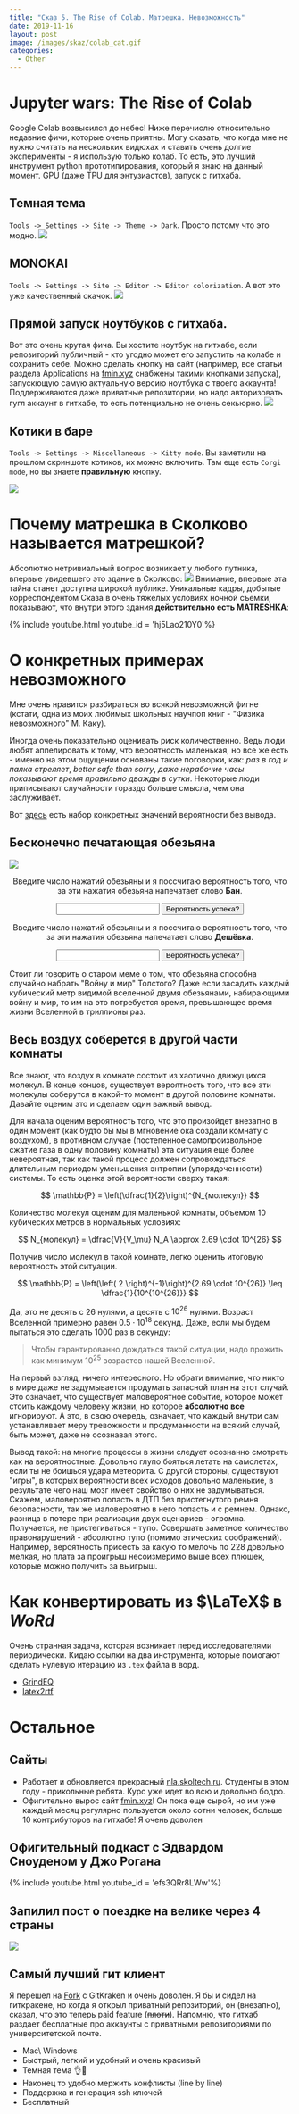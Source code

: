 ```yaml
---
title: "Сказ 5. The Rise of Colab. Матрешка. Невозможность"
date: 2019-11-16
layout: post
image: /images/skaz/colab_cat.gif
categories:
  - Other
---
```


# Jupyter wars: The Rise of Colab
Google Colab возвысился до небес! Ниже перечислю относительно недавние фичи, которые очень приятны. Могу сказать, что когда мне не нужно считать на нескольких видюхах и ставить очень долгие эксперименты - я использую только колаб. То есть, это лучший инструмент python прототипирования, который я знаю на данный момент. GPU (даже TPU для энтузиастов), запуск с гитхаба.
## Темная тема
`Tools -> Settings -> Site -> Theme -> Dark`. Просто потому что это модно.
![](/images/skaz/colab_1.png)
## MONOKAI
`Tools -> Settings -> Site -> Editor -> Editor colorization`. А вот это уже качественный скачок.
![](/images/skaz/colab_2.png)
## Прямой запуск ноутбуков с гитхаба.
Вот это очень крутая фича. Вы хостите ноутбук на гитхабе, если репозиторий публичный - кто угодно может его запустить на колабе и сохранить себе. Можно сделать кнопку на сайт (например, все статьи раздела Applications на [fmin.xyz](https://fmin.xyz) снабжены такими кнопками запуска), запускющую самую актуальную версию ноутбука с твоего аккаунта! Поддерживаются даже приватные репозитории, но надо авторизовать гугл аккаунт в гитхабе, то есть потенциально не очень секьюрно. 
![](/images/skaz/colab_3.png)
## Котики в баре
`Tools -> Settings -> Miscellaneous -> Kitty mode`. Вы заметили на прошлом скриншоте котиков, их можно включить. Там еще есть `Corgi mode`, но вы знаете **правильную** кнопку.
<div class="video">
    <!-- poll pollservice.ru begin -->
	<script type="text/javascript" src="https://pollservice.ru/js/w/4.0/base.js"></script>
	<div class="pollservice-poll" data-key="n10yr2hf87"></div>
	<!-- poll pollservice.ru end -->
</div>

![](/images/skaz/colab_cat.gif)

# Почему матрешка в Сколково называется матрешкой?
Абсолютно нетривиальный вопрос возникает у любого путника, впервые увидевшего это здание в Сколково:
![](/images/skaz/matreshka.jpg)
Внимание, впервые эта тайна станет доступна широкой публике. Уникальные кадры, добытые корреспондентом Сказа в очень тяжелых условиях ночной съемки, показывают, что внутри этого здания **действительно есть MATRESHKA**:

{% include youtube.html youtube_id = 'hj5Lao210Y0'%}

# О конкретных примерах невозможного
Мне очень нравится разбираться во всякой невозможной фигне (кстати, одна из моих любимых школьных научпоп книг - "Физика невозможного" М. Каку). 

Иногда очень показательно оценивать риск количественно. Ведь люди любят аппелировать к тому, что вероятность маленькая, но все же есть -  именно на этом ощущении основаны такие поговорки, как: *раз в год и палка стреляет*, *better safe than sorry*, *даже нерабочие часы показывают время правильно дважды в сутки*. Некоторые люди приписывают случайности гораздо больше смысла, чем она заслуживает. 

Вот [здесь](https://habr.com/ru/post/365855/) есть набор конкретных значений вероятности без вывода.
## Бесконечно печатающая обезьяна
![](/images/skaz/monkey.gif)
<center>
<p>Введите число нажатий обезьяны и я поссчитаю вероятность того, что за эти нажатия обезьяна напечатает слово <b>Бан</b>.</p>

<input id="ban">
<button type="button" onclick="myFunctionban()">Вероятность успеха?</button>

<p id="ban_t"></p></center>

<script>
function myFunctionban() {
  var x, text;
  x = document.getElementById("ban").value;
  x = parseInt(x);
  if (Number.isNaN(x)) {
    text = "Надо ввести число";
  } else {
  	alph = 41;
    l = 3;
    p = 1 - (1 - (1/alph)**l)**x;
    text = p;
  }
  document.getElementById("ban_t").innerHTML = text;
}
</script>

<center>
<p>Введите число нажатий обезьяны и я поссчитаю вероятность того, что за эти нажатия обезьяна напечатает слово <b>Дешёвка</b>.</p>

<input id="deshevka">
<button type="button" onclick="myFunctiondeshevka()">Вероятность успеха?</button>

<p id="deshevka_t"></p>
</center>

<script>
function myFunctiondeshevka() {
  var x, text;
  x = document.getElementById("deshevka").value;
  x = parseInt(x);

  if (Number.isNaN(x)) {
    text = "Надо ввести число";
  } else {
  	alph = 41;
    l = 7;
    p = 1 - (1 - (1/alph)**l)**x;
    text = p;
  }
  document.getElementById("deshevka_t").innerHTML = text;
}
</script>

Стоит ли говорить о старом меме о том, что обезьяна способна случайно набрать "Войну и мир" Толстого? Даже если засадить каждый кубический метр видимой вселенной двумя обезьянами, набирающими войну и мир, то им на это потребуется время, превышающее время жизни Вселенной в триллионы раз.

## Весь воздух соберется в другой части комнаты
Все знают, что воздух в комнате состоит из хаотично движущихся молекул. В конце концов, существует вероятность того, что все эти  молекулы соберутся в какой-то момент в другой половине комнаты. Давайте оценим это и сделаем один важный вывод. 

Для начала оценим вероятность того, что это произойдет внезапно в один момент (как будто бы мы в мгновение ока создали комнату с воздухом), в противном случае (постепенное самопроизвольное сжатие газа в одну половину комнаты) эта ситуация еще более невероятная, так как такой процесс должен сопровождаться длительным периодом уменьшения энтропии (упорядоченности) системы. То есть оценка этой вероятности сверху такая:

$$
\mathbb{P} = \left(\dfrac{1}{2}\right)^{N_{молекул}}
$$

Количество молекул оценим для маленькой комнаты, объемом 10 кубических метров в нормальных условиях:

$$
N_{молекул} = \dfrac{V}{V_\mu} N_A \approx 2.69 \cdot 10^{26}
$$

Получив число молекул в такой комнате, легко оценить итоговую вероятность этой ситуации.

$$
\mathbb{P} = \left(\left( 2 \right)^{-1}\right)^{2.69 \cdot 10^{26}} \leq \dfrac{1}{10^{10^{26}}}
$$

Да, это не десять с 26 нулями, а десять с $10^{26}$ нулями. Возраст Вселенной примерно равен $0.5 \cdot 10^{18}$ секунд. Даже, если мы будем пытаться это сделать 1000 раз в секунду:

> Чтобы гарантированно дождаться такой ситуации, надо прожить как минимум $10^{25}$ возрастов нашей Вселенной.

На первый взгляд, ничего интересного. Но обрати внимание, что никто в мире даже не задумывается продумать запасной план на этот случай. Это означает, что существует маловероятное событие, которое может стоить каждому человеку жизни, но которое **абсолютно все** игнорируют. А это, в свою очередь, означает, что каждый внутри сам устанавливает меру тревожности и продуманности на всякий случай, быть может, даже не осознавая этого.

Вывод такой: на многие процессы в жизни следует осознанно смотреть как на вероятностные. Довольно глупо бояться летать на самолетах, если ты не боишься удара метеорита. С другой стороны, существуют "игры", в которых вероятности всех исходов довольно маленькие, в результате чего наш мозг имеет свойство о них не задумываться. Скажем, маловероятно попасть в ДТП без пристегнутого ремня безопасности, так же маловероятно в него попасть и с ремнем. Однако, разница в потере при реализации двух сценариев - огромна. Получается, не пристегиваться - тупо. Совершать заметное количество правонарушений - абсолютно тупо (помимо этических соображений). Например, вероятность присесть за какую то мелочь по 228 довольно мелкая, но плата за проигрыш несоизмеримо выше всех плюшек, которые можно получить за выигрыш.

# Как конвертировать из $\LaTeX$ в $WoRd$
Очень странная задача, которая возникает перед исследователями периодически. Кидаю ссылки на два инструмента, которые помогают сделать нулевую итерацию из `.tex` файла в ворд.

* [GrindEQ](https://www.grindeq.com/index.php?p=download&lang=en)
* [latex2rtf](http://latex2rtf.sourceforge.net/)

# Остальное

## Сайты

* Работает и обновляется прекрасный [nla.skoltech.ru](nla.skoltech.ru). Студенты в этом году - прикольные ребята. Курс уже идет во всю и довольно бодро.
* Офигительно вырос сайт [fmin.xyz](https://fmin.xyz)! Он пока еще сырой, но им уже каждый месяц регулярно пользуется около сотни человек, больше 10 контрибуторов на гитхабе! Я очень доволен

## Офигительный подкаст с Эдвардом Сноуденом у Джо Рогана

{% include youtube.html youtube_id = 'efs3QRr8LWw'%}

## Запилил пост о поездке на велике через 4 страны

[![](/images/posts/191103_eurovelo/bp8.jpg)](https://merkulov.top/2019/11/03/eurovelo6/)

## Самый лучший гит клиент
Я перешел на [Fork](https://git-fork.com/) с GitKraken и очень доволен. Я бы и сидел на гиткракене, но когда я открыл приватный репозиторий, он (внезапно), сказал, что это теперь paid feature (~~плоти~~). Напомню, что гитхаб раздает бесплатные про аккаунты с приватными репозиториями по университетской почте.
* Mac\ Windows
* Быстрый, легкий и удобный и очень красивый
* Темная тема 👌🧐
* Наконец то удобно мержить конфликты (line by line)
* Поддержка и генерация ssh ключей
* Бесплатный